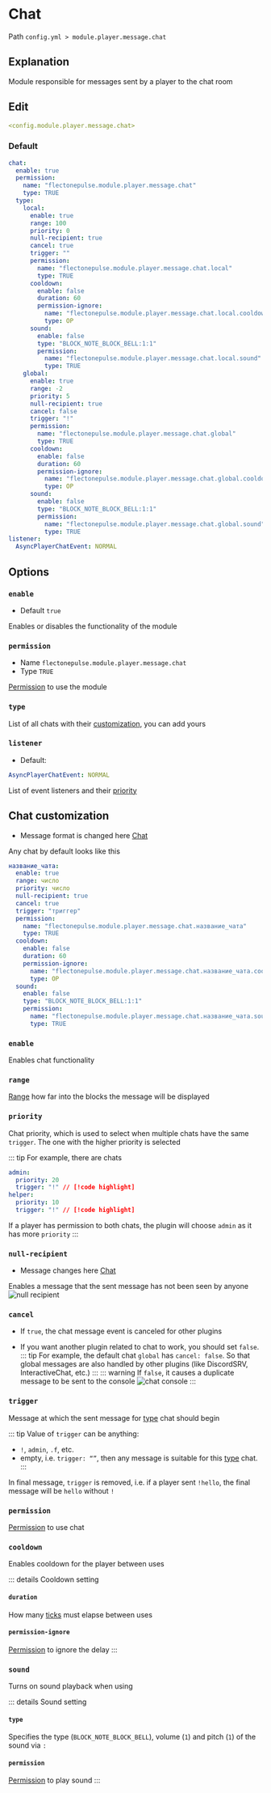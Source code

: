 # Chat
Path `config.yml > module.player.message.chat`

## Explanation
Module responsible for messages sent by a player to the chat room

## Edit
```yaml
<config.module.player.message.chat>
```

### Default
```yaml
chat:
  enable: true
  permission:
    name: "flectonepulse.module.player.message.chat"
    type: TRUE
  type:
    local:
      enable: true
      range: 100
      priority: 0
      null-recipient: true
      cancel: true
      trigger: ""
      permission:
        name: "flectonepulse.module.player.message.chat.local"
        type: TRUE
      cooldown:
        enable: false
        duration: 60
        permission-ignore:
          name: "flectonepulse.module.player.message.chat.local.cooldown.ignore"
          type: OP
      sound:
        enable: false
        type: "BLOCK_NOTE_BLOCK_BELL:1:1"
        permission:
          name: "flectonepulse.module.player.message.chat.local.sound"
          type: TRUE
    global:
      enable: true
      range: -2
      priority: 5
      null-recipient: true
      cancel: false
      trigger: "!"
      permission:
        name: "flectonepulse.module.player.message.chat.global"
        type: TRUE
      cooldown:
        enable: false
        duration: 60
        permission-ignore:
          name: "flectonepulse.module.player.message.chat.global.cooldown.ignore"
          type: OP
      sound:
        enable: false
        type: "BLOCK_NOTE_BLOCK_BELL:1:1"
        permission:
          name: "flectonepulse.module.player.message.chat.global.sound"
          type: TRUE
listener:
  AsyncPlayerChatEvent: NORMAL
```

## Options

### `enable`
- Default `true`

Enables or disables the functionality of the module

### `permission`
- Name `flectonepulse.module.player.message.chat`
- Type `TRUE`

[Permission](/en/config/module/#explanation) to use the module

### `type`

List of all chats with their [customization](#chat-customization), you can add yours

### `listener`
- Default:
```yaml
AsyncPlayerChatEvent: NORMAL
```

List of event listeners and their [priority](#event-priority)

## Chat customization

- Message format is changed here [Chat](/en/messages/en_us/module/player/message/chat/)

Any chat by default looks like this

```yaml
название_чата:
  enable: true
  range: число
  priority: число
  null-recipient: true
  cancel: true
  trigger: "триггер"
  permission:
    name: "flectonepulse.module.player.message.chat.название_чата"
    type: TRUE
  cooldown:
    enable: false
    duration: 60
    permission-ignore:
      name: "flectonepulse.module.player.message.chat.название_чата.cooldown.ignore"
      type: OP
  sound:
    enable: false
    type: "BLOCK_NOTE_BLOCK_BELL:1:1"
    permission:
      name: "flectonepulse.module.player.message.chat.название_чата.sound"
      type: TRUE
```

### `enable`

Enables chat functionality

### `range`

[Range](#range-types) how far into the blocks the message will be displayed


### `priority`

Chat priority, which is used to select when multiple chats have the same `trigger`. The one with the higher priority is selected

::: tip For example, there are chats
```yaml
admin:
  priority: 20
  trigger: "!" // [!code highlight]
helper:
  priority: 10
  trigger: "!" // [!code highlight]
```

If a player has permission to both chats, the plugin will choose `admin` as it has more `priority`
:::

### `null-recipient`

- Message changes here [Chat](/en/messages/en_us/module/player/message/chat/)

Enables a message that the sent message has not been seen by anyone
![null recipient](/nullrecipient.png)

### `cancel`

- If `true`, the chat message event is canceled for other plugins

- If you want another plugin related to chat to work, you should set `false`.
::: tip For example, the default chat `global` has `cancel: false`.
So that global messages are also handled by other plugins (like DiscordSRV, InteractiveChat, etc.)
:::
::: warning  If `false`, it causes a duplicate message to be sent to the console
![chat console](/chatconsole.png)
:::

### `trigger`

Message at which the sent message for [type](#type) chat should begin

::: tip Value of `trigger` can be anything:
- `!`, `admin`, `.f`, etc.
- empty, i.e. `trigger: “”`, then any message is suitable for this [type](#type) chat.
:::

In final message, `trigger` is removed, i.e. if a player sent `!hello`, the final message will be `hello` without `!`

### `permission`

[Permission](/en/config/module/#explanation) to use chat

### `cooldown`

Enables cooldown for the player between uses

::: details Cooldown setting
#### `duration`

How many [ticks](https://minecraft.wiki/w/Tick) must elapse between uses

#### `permission-ignore`

[Permission](/en/config/module/#explanation) to ignore the delay
:::

### `sound`

Turns on sound playback when using

::: details Sound setting
#### `type`

Specifies the type (`BLOCK_NOTE_BLOCK_BELL`), volume (`1`) and pitch (`1`) of the sound via `:`

#### `permission`

[Permission](/en/config/module/#explanation) to play sound
:::

<!--@include: @/en/parts/listener.md-->
<!--@include: @/en/parts/range.md-->
